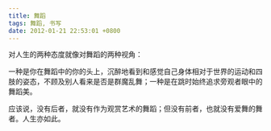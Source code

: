```yaml
---
title: 舞蹈
tags: 舞蹈, 书写
date: 2012-01-21 22:53:01 +0800
---
```



对人生的两种态度就像对舞蹈的两种视角：

一种是你在舞蹈中的你的头上，沉醉地看到和感觉自己身体相对于世界的运动和四肢的姿态，不顾及别人看来是否是群魔乱舞；一种是在跳时始终追求旁观者眼中的舞蹈美。

应该说，没有后者，就没有作为观赏艺术的舞蹈；但没有前者，也就没有爱舞的舞者。人生亦如此。

